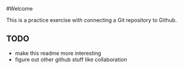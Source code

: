 #Welcome

This is a practice exercise with connecting a Git repository to Github.

## TODO

- make this readme more interesting
- figure out other github stuff like collaboration